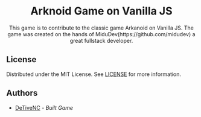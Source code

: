 <h1 align="center">
  Arknoid Game on Vanilla JS
</h1>
<p align="center">
  This game is to contribute to the classic game Arkanoid on Vanilla JS. The game was created on the hands of MiduDev(https://github.com/midudev) a great fullstack developer. 
</p>


## License

Distributed under the MIT License. See [LICENSE](https://github.com/DeTiveNC/SpringBootProjects/blob/main/LICENSE) for more information.

## Authors

 - [DeTiveNC](https://github.com/detivenc) - _Built Game_
